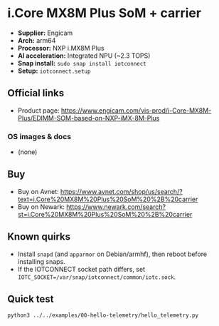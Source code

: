 # i.Core MX8M Plus SoM + carrier

- **Supplier:** Engicam
- **Arch:** arm64
- **Processor:** NXP i.MX8M Plus
- **AI acceleration:** Integrated NPU (~2.3 TOPS)
- **Snap install:** `sudo snap install iotconnect`
- **Setup:** `iotconnect.setup`

## Official links
- Product page: https://www.engicam.com/vis-prod/i-Core-MX8M-Plus/EDIMM-SOM-based-on-NXP-iMX-8M-Plus

### OS images & docs
- (none)

## Buy
- Buy on Avnet: https://www.avnet.com/shop/us/search/?text=i.Core%20MX8M%20Plus%20SoM%20%2B%20carrier
- Buy on Newark: https://www.newark.com/search?st=i.Core%20MX8M%20Plus%20SoM%20%2B%20carrier

## Known quirks
- Install `snapd` (and `apparmor` on Debian/armhf), then reboot before installing snaps.
- If the IOTCONNECT socket path differs, set `IOTC_SOCKET=/var/snap/iotconnect/common/iotc.sock`.

## Quick test
```bash
python3 ../../examples/00-hello-telemetry/hello_telemetry.py
```
